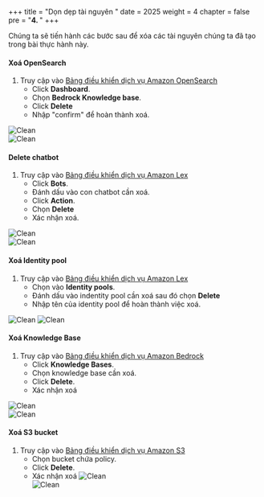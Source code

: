 +++
title = "Dọn dẹp tài nguyên  "
date = 2025
weight = 4
chapter = false
pre = "<b>4. </b>"
+++

Chúng ta sẽ tiến hành các bước sau để xóa các tài nguyên chúng ta đã tạo trong bài thực hành này.

#### Xoá OpenSearch

1. Truy cập vào [Bảng điều khiển dịch vụ Amazon OpenSearch](https://console.aws.amazon.com/aos/home)
   + Click **Dashboard**.
   + Chọn **Bedrock Knowledge base**.
   + Click **Delete** 
   + Nhập "confirm" để hoàn thành xoá.

![Clean](/images/4.clean/DeleteOpenSearch2.1.png)   
![Clean](/images/4.clean/DeleteOpenSearch2.2.png)   


#### Delete chatbot

1. Truy cập vào [Bảng điều khiển dịch vụ Amazon Lex](https://console.aws.amazon.com/lexv2/home)
   + Click **Bots**.
   + Đánh dấu vào con chatbot cần xoá.
   + Click **Action**.
   + Chọn **Delete**
   + Xác nhận xoá.

   
![Clean](/images/4.clean/Deletebot1.1.png)   
![Clean](/images/4.clean/Deletebot1.2.png)


#### Xoá Identity pool

1. Truy cập vào [Bảng điều khiển dịch vụ Amazon Lex](https://console.aws.amazon.com/cognito/v2/home)
   + Chọn vào **Identity pools**.
   + Đánh dấu vào indentity pool cần xoá sau đó chọn **Delete**
   + Nhập tên của identity pool để hoàn thành việc xoá.

![Clean](/images/4.clean/DeleteCognito3.1.png)
![Clean](/images/4.clean/DeleteCognito3.2.png)

#### Xoá Knowledge Base

1. Truy cập vào [Bảng điều khiển dịch vụ Amazon Bedrock](https://console.aws.amazon.com/bedrock/home)
   + Click **Knowledge Bases**.
   + Chọn knowledge base cần xoá.
   + Click **Delete**.
   + Xác nhận xoá

![Clean](/images/4.clean/DeleteKnowledgbase4.1.png)   
![Clean](/images/4.clean/DeleteKnowledgbase4.2.png)   

#### Xoá S3 bucket

1. Truy cập vào [Bảng điều khiển dịch vụ Amazon S3](https://console.aws.amazon.com/s3/home)
   + Chọn bucket chứa policy.
   + Click **Delete**.
   + Xác nhận xoá
![Clean](/images/4.clean/DeleteS3bucket5.1.png)   
![Clean](/images/4.clean/DeleteS3bucket5.2.png)   